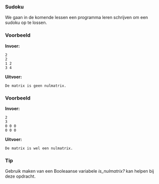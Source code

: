 ### Sudoku
We gaan in de komende lessen een programma leren schrijven om een sudoku op te lossen.  


### Voorbeeld

**Invoer:**

    2
    2
    1 2
    3 4

**Uitvoer:**

    De matrix is geen nulmatrix.

### Voorbeeld

**Invoer:**

    2
    3
    0 0 0
    0 0 0

**Uitvoer:**

    De matrix is wel een nulmatrix.

### Tip
Gebruik maken van een Booleaanse variabele *is_nulmatrix?* kan helpen bij deze opdracht.

